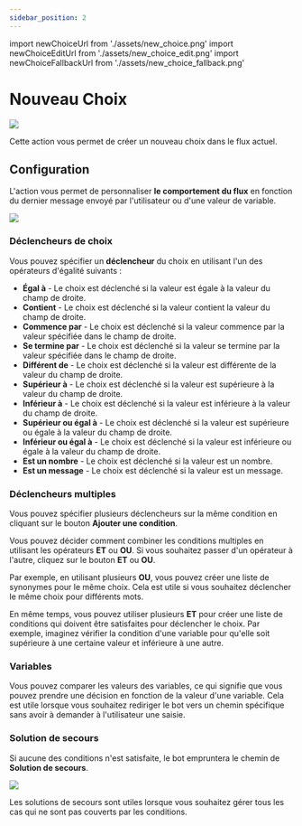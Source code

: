 ```yaml
---
sidebar_position: 2
---
```


import newChoiceUrl from './assets/new_choice.png'
import newChoiceEditUrl from './assets/new_choice_edit.png'
import newChoiceFallbackUrl from './assets/new_choice_fallback.png'

# Nouveau Choix

<img src={newChoiceUrl} width={180} />

Cette action vous permet de créer un nouveau choix dans le flux actuel.

## Configuration

L'action vous permet de personnaliser **le comportement du flux** en fonction du dernier message envoyé par l'utilisateur ou d'une valeur de variable.

<img src={newChoiceEditUrl} width={300} />

### Déclencheurs de choix

Vous pouvez spécifier un **déclencheur** du choix en utilisant l'un des opérateurs d'égalité suivants :

- **Égal à** - Le choix est déclenché si la valeur est égale à la valeur du champ de droite.
- **Contient** - Le choix est déclenché si la valeur contient la valeur du champ de droite.
- **Commence par** - Le choix est déclenché si la valeur commence par la valeur spécifiée dans le champ de droite.
- **Se termine par** - Le choix est déclenché si la valeur se termine par la valeur spécifiée dans le champ de droite.
- **Différent de** - Le choix est déclenché si la valeur est différente de la valeur du champ de droite.
- **Supérieur à** - Le choix est déclenché si la valeur est supérieure à la valeur du champ de droite.
- **Inférieur à** - Le choix est déclenché si la valeur est inférieure à la valeur du champ de droite.
- **Supérieur ou égal à** - Le choix est déclenché si la valeur est supérieure ou égale à la valeur du champ de droite.
- **Inférieur ou égal à** - Le choix est déclenché si la valeur est inférieure ou égale à la valeur du champ de droite.
- **Est un nombre** - Le choix est déclenché si la valeur est un nombre.
- **Est un message** - Le choix est déclenché si la valeur est un message.

### Déclencheurs multiples

Vous pouvez spécifier plusieurs déclencheurs sur la même condition en cliquant sur le bouton **Ajouter une condition**.

Vous pouvez décider comment combiner les conditions multiples en utilisant les opérateurs **ET** ou **OU**. Si vous souhaitez passer d'un opérateur à l'autre, cliquez sur le bouton **ET** ou **OU**.

Par exemple, en utilisant plusieurs **OU**, vous pouvez créer une liste de synonymes pour le même choix. Cela est utile si vous souhaitez déclencher le même choix pour différents mots.

En même temps, vous pouvez utiliser plusieurs **ET** pour créer une liste de conditions qui doivent être satisfaites pour déclencher le choix. Par exemple, imaginez vérifier la condition d'une variable pour qu'elle soit supérieure à une certaine valeur et inférieure à une autre.

### Variables

Vous pouvez comparer les valeurs des variables, ce qui signifie que vous pouvez prendre une décision en fonction de la valeur d'une variable. Cela est utile lorsque vous souhaitez rediriger le bot vers un chemin spécifique sans avoir à demander à l'utilisateur une saisie.

### Solution de secours

Si aucune des conditions n'est satisfaite, le bot empruntera le chemin de **Solution de secours**.

<img src={newChoiceFallbackUrl} width={500} />

Les solutions de secours sont utiles lorsque vous souhaitez gérer tous les cas qui ne sont pas couverts par les conditions.